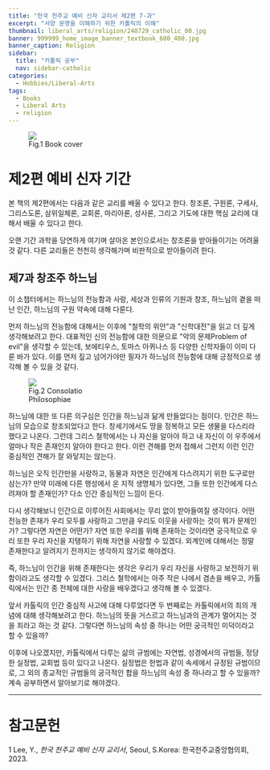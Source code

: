 ```yaml
---
title: "한국 천주교 예비 신자 교리서 제2편 7-과"
excerpt: "서양 문명을 이해하기 위한 카톨릭의 이해"
thumbnail: liberal_arts/religion/240729_catholic_00.jpg
banner: 999999_home_image_banner_textbook_600_400.jpg
banner_caption: Religion
sidebar:
  title: "카톨릭 공부"
  nav: sidebar-catholic
categories:
  - Hobbies/Liberal-Arts
tags:
  - Books
  - Liberal Arts
  - religion
---
```


<figure style="width: 33%" class="align-center">
  <a href="{{ site.url }}{{ site.baseurl }}/assets/images/liberal_arts/religion/240729_catholic_00.jpg">
  <img src="{{ site.url }}{{ site.baseurl }}/assets/images/liberal_arts/religion/240729_catholic_00.jpg">
  </a>
  <figcaption>
  Fig.1 Book cover
  </figcaption>
</figure>

# 제2편 예비 신자 기간

본 책의 제2편에서는 다음과 같은 교리를 배울 수 있다고 한다. 창조론, 구원론, 구세사, 그리스도론, 삼위일체론, 교회론, 마리아론, 성사론, 그리고 기도에 대한 핵심 교리에 대해서 배울 수 있다고 한다.

오랜 기간 과학을 당연하게 여기며 살아온 본인으로서는 창조론을 받아들이기는 어려울 것 같다. 다른 교리들은 천천히 생각해가며 비판적으로 받아들이려 한다.

## 제7과 창조주 하느님

이 소챕터에서는 하느님의 전능함과 사랑, 세상과 인류의 기원과 창조, 하느님의 곁을 떠난 인간, 하느님의 구원 약속에 대해 다룬다.

먼저 하느님의 전능함에 대해서는 이후에 "철학의 위안"과 "신학대전"을 읽고 더 깊게 생각해보려고 한다. 대표적인 신의 전능함에 대한 의문으로 "악의 문제Problem of evil"을 생각할 수 있는데, 보에티우스, 토마스 아퀴나스 등 다양한 신학자들이 이미 다룬 바가 있다. 이를 먼저 짚고 넘어가야만 필자가 하느님의 전능함에 대해 긍정적으로 생각해 볼 수 있을 것 같다.

<figure style="width: 33%" class="align-center">
  <a href="{{ site.url }}{{ site.baseurl }}/assets/images/liberal_arts/religion/240819_00.jpg">
  <img src="{{ site.url }}{{ site.baseurl }}/assets/images/liberal_arts/religion/240819_00.jpg">
  </a>
  <figcaption>
  Fig.2 Consolatio Philosophiae
  </figcaption>
</figure>

하느님에 대한 또 다른 의구심은 인간을 하느님과 닮게 만들었다는 점이다. 인간은 하느님의 모습으로 창조되었다고 한다. 창세기에서도 땅을 정복하고 모든 생물을 다스리라 했다고 나온다. 그런데 그리스 철학에서는 나 자신을 알아야 하고 내 자신이 이 우주에서 얼마나 작은 존재인지 알아야 한다고 한다. 이런 견해를 먼저 접해서 그런지 이런 인간 중심적인 견해가 잘 와닿지는 않는다.

하느님은 오직 인간만을 사랑하고, 동물과 자연은 인간에게 다스려지기 위한 도구로만 삼는가? 만약 미래에 다른 행성에서 온 지적 생명체가 있다면, 그들 또한 인간에게 다스려져야 할 존재인가? 다소 인간 중심적인 느낌이 든다.

다시 생각해보니 인간으로 이루어진 사회에서는 무리 없이 받아들여질 생각이다. 어떤 전능한 존재가 우리 모두를 사랑하고 그만큼 우리도 이웃을 사랑하는 것이 뭐가 문제인가? 그렇다면 자연은 어떤가? 자연 또한 우리를 위해 존재하는 것이라면 궁극적으로 우리 또한 우리 자신을 지탱하기 위해 자연을 사랑할 수 있겠다. 외계인에 대해서는 정말 존재한다고 알려지기 전까지는 생각하지 않기로 해야겠다.

즉, 하느님이 인간을 위해 존재한다는 생각은 우리가 우리 자신을 사랑하고 보전하기 위함이라고도 생각할 수 있겠다. 그리스 철학에서는 아주 작은 나에서 겸손을 배우고, 카톨릭에서는 인간 종 전체에 대한 사랑을 배우겠다고 생각해 볼 수 있겠다.

앞서 카톨릭의 인간 중심적 사고에 대해 다루었다면 두 번째로는 카톨릭에서의 죄의 개념에 대해 생각해보려고 한다. 하느님의 뜻을 거스르고 하느님과의 관계가 멀어지는 것을 죄라고 하는 것 같다. 그렇다면 하느님의 속성 중 하나는 어떤 궁극적인 미덕이라고 할 수 있을까?

이후에 나오겠지만, 카톨릭에서 다루는 삶의 규범에는 자연법, 성경에서의 규범들, 정당한 실정법, 교회법 등이 있다고 나온다. 실정법은 헌법과 같이 속세에서 규정된 규범이므로, 그 외의 종교적인 규범들의 궁극적인 합을 하느님의 속성 중 하나라고 할 수 있을까? 계속 공부하면서 알아보기로 해야겠다.





---

# 참고문헌

1 Lee, Y., *한국 천주교 예비 신자 교리서*, Seoul, S.Korea: 한국천주교중앙협의회, 2023.

